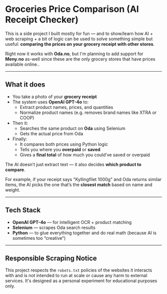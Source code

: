 # Groceries Price Comparison (AI Receipt Checker)

This is a side project I built mostly for fun — and to show/learn how AI + web scraping + a bit of logic can be used to solve
something simple but useful: **comparing the prices on your grocery receipt with other stores**.

Right now it works with **Oda.no**, but I'm planning to add support for **Meny.no** as-well since these are the only
grocery stores that have prices available online..

---
## What it does

- You take a photo of your **grocery receipt**
- The system uses **OpenAI GPT-4o** to:
    - Extract product names, prices, and quantities
    - Normalize product names (e.g. removes brand names like XTRA or COOP)
- Then it:
    - Searches the same product on **Oda** using Selenium
    - Gets the actual price from Oda
- Finally:
    - It compares both prices using Python logic
    - Tells you where you **overpaid** or **saved**
    - Gives a **final total** of how much you could’ve saved or overpaid
  

The AI doesn’t just extract text — it also decides **which product to compare**.

For example, if your receipt says "Kyllingfilet 1000g" and Oda returns similar items, the AI picks the one that’s the **closest match** based on name and weight.

---

## Tech Stack

- **OpenAI GPT-4o** — for intelligent OCR + product matching
- **Selenium** — scrapes Oda search results
- **Python** — to glue everything together and do real math (because AI is sometimes too “creative”)
---

## Responsible Scraping Notice

This project respects the `robots.txt` policies of the websites it interacts with and is not intended to run at scale or cause any harm to external services. It's designed as a personal experiment for educational purposes only.


